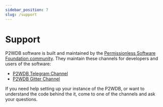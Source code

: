 ```yaml
---
sidebar_position: 7
slug: /support
---
```


# Support

P2WDB software is built and maintained by the [Permissionless Software Foundation community](https://psfoundation.info). They maintain these channels for developers and users of the software:

- [P2WDB Telegram Channel](https://t.me/bch_js_toolkit)
- [P2WDB Gitter Channel](https://gitter.im/Permissionless-Software-Foundation/bch-js)

If you need help setting up your instance of the P2WDB, or want to understand the code behind the it, come to one of the channels and ask your questions.
